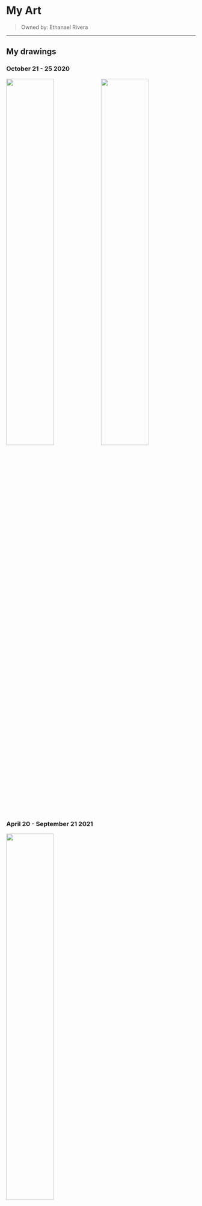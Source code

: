 # My Art

>Owned by: Ethanael Rivera  

---

## My drawings

### October 21 - 25 2020
<img src="https://user-images.githubusercontent.com/102717606/166682912-fd8d3bbc-4455-439c-991f-40d3e351cb8b.png" width="50%" height="50%"><img src="https://user-images.githubusercontent.com/102717606/166681805-d51b07f3-136f-4f4f-8b24-a6e6797c86a6.png" width="50%" height="50%">

### April 20 - September 21 2021
<img src="https://user-images.githubusercontent.com/102717606/166682661-7d595ce6-e07a-4021-9483-a6fc9ec405ef.png" width="50%" height="50%">

### September 21 2021
<img src="https://user-images.githubusercontent.com/102717606/166682050-93f0ee68-4c04-47ea-9fe0-5546f73db74c.png" width="50%" height="50%"><img src="https://user-images.githubusercontent.com/102717606/166682454-0030fdba-6c46-41a4-abb6-17d7e34f34f5.png" width="50%" height="50%">

### October 14 - November 6 2021
<img src="https://user-images.githubusercontent.com/102717606/166682021-2c7e8354-0f9f-471a-939e-7d0ef0f7b2ac.png" width="50%" height="50%"><img src="https://user-images.githubusercontent.com/102717606/162150633-011d7c38-4232-4665-b715-eed1a34bb06b.png" width="50%" height="50%">

### February 22 2022
<img src="https://user-images.githubusercontent.com/102717606/162145558-e541b468-c4ed-4960-ae90-93d5ba850b90.png" width="50%" height="50%">

## My animated projects

### June 29 2021 - May 6 2021
[![Waiting](https://user-images.githubusercontent.com/102717606/162656714-72f36254-ca02-4a8c-bfb5-3dd65e93d738.png)](https://youtu.be/qAxHgDfcjZ8)[![Ayaka Fan Animation](https://user-images.githubusercontent.com/102717606/162657054-d5c6b77f-84f1-4c82-b6b6-9335f249d648.png)](https://youtu.be/ZU0GAcsw3Vs)

### May 4 2022
[![Ayaka vs Nobushi - Genhsin Impact Animation](https://user-images.githubusercontent.com/102717606/166681358-1a1b3a57-d172-4449-9274-c8284f8b0c18.png)](https://youtu.be/D6slNZb-JwE)

## Others

### March 11 - 26 2022
[![VtuberTest#1](https://user-images.githubusercontent.com/102717606/162657178-6e21c894-b99a-4274-b240-4407daecc323.png)](https://youtu.be/sCkywbYfNaA)[![image](https://user-images.githubusercontent.com/102717606/162658991-d9cffcec-3bfa-4f80-8bec-968c93839b2a.png)](https://youtu.be/c-7V15PoihI)



















